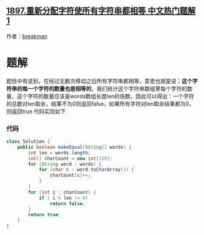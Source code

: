 ## [1897.重新分配字符使所有字符串都相等 中文热门题解1](https://leetcode.cn/problems/redistribute-characters-to-make-all-strings-equal/solutions/100000/breakman-li-jie-ti-yi-jian-dan-si-lu-jav-0eav)

作者：[breakman](https://leetcode.cn/u/breakman)

# 题解

题目中有说到，在经过无数次移动之后所有字符串都相等，意思也就是说：**这个字符串的每一个字符的数量也是相等的**，我们统计这个字符串数组里每个字符的数量，这个字符的数量应该是words数组长度len的倍数，因此可以得出：一个字符的总数对len取余，结果不为0则返回false，如果所有字符对len取余结果都为0，则返回true
代码实现如下


### 代码

```java
class Solution {
    public boolean makeEqual(String[] words) {
        int len = words.length;
        int[] charCount = new int[129];
        for (String word : words) {
            for (char c : word.toCharArray()) {
                charCount[c]++;
            }
        }
        for (int i : charCount) {
            if ( i % len != 0) 
                return false;
        }
        return true;
    }
}
```